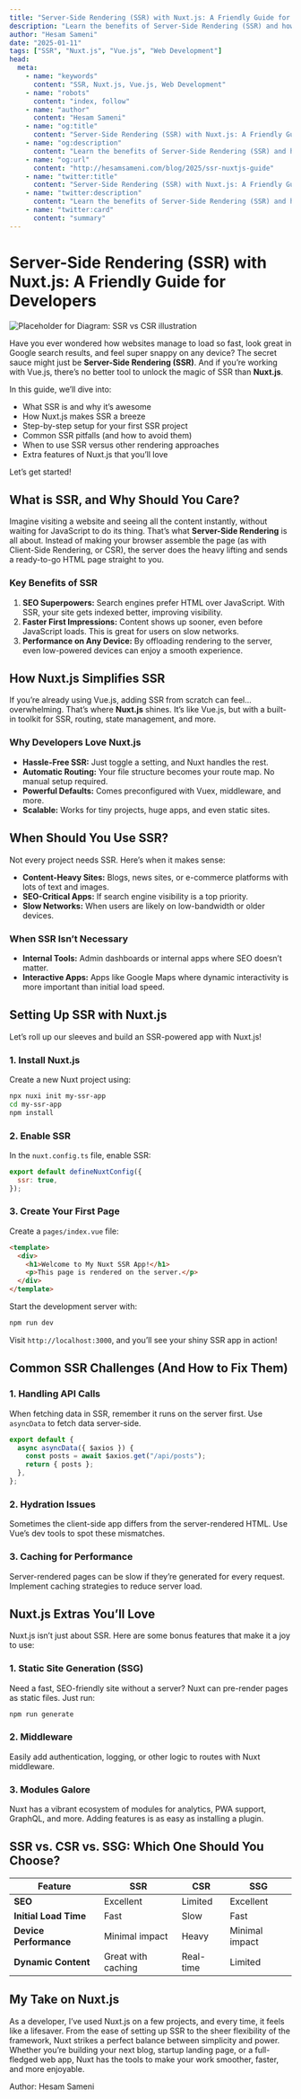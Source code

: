```yaml
---
title: "Server-Side Rendering (SSR) with Nuxt.js: A Friendly Guide for Developers"
description: "Learn the benefits of Server-Side Rendering (SSR) and how to set it up with Nuxt.js for faster, SEO-friendly, and performant web applications."
author: "Hesam Sameni"
date: "2025-01-11"
tags: ["SSR", "Nuxt.js", "Vue.js", "Web Development"]
head:
  meta:
    - name: "keywords"
      content: "SSR, Nuxt.js, Vue.js, Web Development"
    - name: "robots"
      content: "index, follow"
    - name: "author"
      content: "Hesam Sameni"
    - name: "og:title"
      content: "Server-Side Rendering (SSR) with Nuxt.js: A Friendly Guide for Developers"
    - name: "og:description"
      content: "Learn the benefits of Server-Side Rendering (SSR) and how to set it up with Nuxt.js"
    - name: "og:url"
      content: "http://hesamsameni.com/blog/2025/ssr-nuxtjs-guide"
    - name: "twitter:title"
      content: "Server-Side Rendering (SSR) with Nuxt.js: A Friendly Guide for Developers"
    - name: "twitter:description"
      content: "Learn the benefits of Server-Side Rendering (SSR) and how to set it up with Nuxt.js"
    - name: "twitter:card"
      content: "summary"
---
```


# Server-Side Rendering (SSR) with Nuxt.js: A Friendly Guide for Developers

![Placeholder for Diagram: SSR vs CSR illustration](/images/nuxt.png)

Have you ever wondered how websites manage to load so fast, look great in Google search results, and feel super snappy on any device? The secret sauce might just be **Server-Side Rendering (SSR)**. And if you’re working with Vue.js, there’s no better tool to unlock the magic of SSR than **Nuxt.js**.

In this guide, we’ll dive into:

- What SSR is and why it’s awesome
- How Nuxt.js makes SSR a breeze
- Step-by-step setup for your first SSR project
- Common SSR pitfalls (and how to avoid them)
- When to use SSR versus other rendering approaches
- Extra features of Nuxt.js that you’ll love

Let’s get started!

## What is SSR, and Why Should You Care?

Imagine visiting a website and seeing all the content instantly, without waiting for JavaScript to do its thing. That’s what **Server-Side Rendering** is all about. Instead of making your browser assemble the page (as with Client-Side Rendering, or CSR), the server does the heavy lifting and sends a ready-to-go HTML page straight to you.

### Key Benefits of SSR

1. **SEO Superpowers:** Search engines prefer HTML over JavaScript. With SSR, your site gets indexed better, improving visibility.
2. **Faster First Impressions:** Content shows up sooner, even before JavaScript loads. This is great for users on slow networks.
3. **Performance on Any Device:** By offloading rendering to the server, even low-powered devices can enjoy a smooth experience.

## How Nuxt.js Simplifies SSR

If you’re already using Vue.js, adding SSR from scratch can feel... overwhelming. That’s where **Nuxt.js** shines. It’s like Vue.js, but with a built-in toolkit for SSR, routing, state management, and more.

### Why Developers Love Nuxt.js

- **Hassle-Free SSR:** Just toggle a setting, and Nuxt handles the rest.
- **Automatic Routing:** Your file structure becomes your route map. No manual setup required.
- **Powerful Defaults:** Comes preconfigured with Vuex, middleware, and more.
- **Scalable:** Works for tiny projects, huge apps, and even static sites.

## When Should You Use SSR?

Not every project needs SSR. Here’s when it makes sense:

- **Content-Heavy Sites:** Blogs, news sites, or e-commerce platforms with lots of text and images.
- **SEO-Critical Apps:** If search engine visibility is a top priority.
- **Slow Networks:** When users are likely on low-bandwidth or older devices.

### When SSR Isn’t Necessary

- **Internal Tools:** Admin dashboards or internal apps where SEO doesn’t matter.
- **Interactive Apps:** Apps like Google Maps where dynamic interactivity is more important than initial load speed.

## Setting Up SSR with Nuxt.js

Let’s roll up our sleeves and build an SSR-powered app with Nuxt.js!

### 1. Install Nuxt.js

Create a new Nuxt project using:

```bash
npx nuxi init my-ssr-app
cd my-ssr-app
npm install
```

### 2. Enable SSR

In the `nuxt.config.ts` file, enable SSR:

```javascript
export default defineNuxtConfig({
  ssr: true,
});
```

### 3. Create Your First Page

Create a `pages/index.vue` file:

```html
<template>
  <div>
    <h1>Welcome to My Nuxt SSR App!</h1>
    <p>This page is rendered on the server.</p>
  </div>
</template>
```

Start the development server with:

```bash
npm run dev
```

Visit `http://localhost:3000`, and you’ll see your shiny SSR app in action!

## Common SSR Challenges (And How to Fix Them)

### 1. Handling API Calls

When fetching data in SSR, remember it runs on the server first. Use `asyncData` to fetch data server-side.

```javascript
export default {
  async asyncData({ $axios }) {
    const posts = await $axios.get("/api/posts");
    return { posts };
  },
};
```

### 2. Hydration Issues

Sometimes the client-side app differs from the server-rendered HTML. Use Vue’s dev tools to spot these mismatches.

### 3. Caching for Performance

Server-rendered pages can be slow if they’re generated for every request. Implement caching strategies to reduce server load.

## Nuxt.js Extras You’ll Love

Nuxt.js isn’t just about SSR. Here are some bonus features that make it a joy to use:

### 1. Static Site Generation (SSG)

Need a fast, SEO-friendly site without a server? Nuxt can pre-render pages as static files. Just run:

```bash
npm run generate
```

### 2. Middleware

Easily add authentication, logging, or other logic to routes with Nuxt middleware.

### 3. Modules Galore

Nuxt has a vibrant ecosystem of modules for analytics, PWA support, GraphQL, and more. Adding features is as easy as installing a plugin.

## SSR vs. CSR vs. SSG: Which One Should You Choose?

| Feature                | SSR                | CSR       | SSG            |
| ---------------------- | ------------------ | --------- | -------------- |
| **SEO**                | Excellent          | Limited   | Excellent      |
| **Initial Load Time**  | Fast               | Slow      | Fast           |
| **Device Performance** | Minimal impact     | Heavy     | Minimal impact |
| **Dynamic Content**    | Great with caching | Real-time | Limited        |

## My Take on Nuxt.js

As a developer, I’ve used Nuxt.js on a few projects, and every time, it feels like a lifesaver. From the ease of setting up SSR to the sheer flexibility of the framework, Nuxt strikes a perfect balance between simplicity and power. Whether you’re building your next blog, startup landing page, or a full-fledged web app, Nuxt has the tools to make your work smoother, faster, and more enjoyable.

Author: Hesam Sameni
